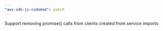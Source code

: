 ```yaml
---
"aws-sdk-js-codemod": patch
---
```


Support removing promise() calls from clients created from service imports
